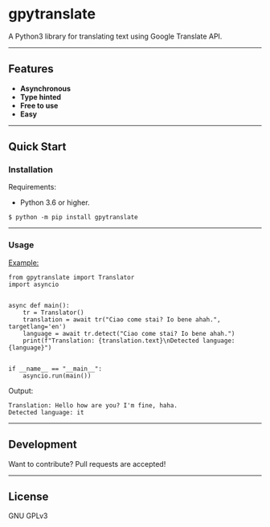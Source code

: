 # gpytranslate
A Python3 library for translating text using Google Translate API.

----
## Features

  - **Asynchronous**
  - **Type hinted**
  - **Free to use**
  - **Easy**

----
## Quick Start

### Installation
Requirements:
- Python 3.6 or higher.


```
$ python -m pip install gpytranslate
```
----
### Usage

[Example:](https://github.com/DavideGalilei/gpytranslate/blob/master/examples/example.py)
```
from gpytranslate import Translator
import asyncio


async def main():
    tr = Translator()
    translation = await tr("Ciao come stai? Io bene ahah.", targetlang='en')
    language = await tr.detect("Ciao come stai? Io bene ahah.")
    print(f"Translation: {translation.text}\nDetected language: {language}")


if __name__ == "__main__":
    asyncio.run(main())
```

Output:
```
Translation: Hello how are you? I'm fine, haha.
Detected language: it
```
----
## Development

Want to contribute? Pull requests are accepted!

----
## License
GNU GPLv3
